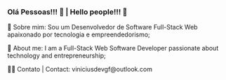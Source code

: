 ### Olá Pessoas!!! 👋 | Hello people!!! 👋

<p> 👀 Sobre mim: Sou um Desenvolvedor de Software Full-Stack Web apaixonado por tecnologia e empreendedorismo;</p>
<p> 👀 About me: I am a Full-Stack Web Software Developer passionate about technology and entrepreneurship;</p>

<p> 🐱‍👤 Contato | Contact: <span>viniciusdevgf@outlook.com</span></p>


<!--
**Viniciusgfreitas/viniciusgfreitas** is a ✨ _special_ ✨ repository because its `README.md` (this file) appears on your GitHub profile.

Here are some ideas to get you started:
<p> 🧠 Artificial Intelligence and the future!</p>
- 🔭 I’m currently working on ...
- 🌱 I’m currently learning ...
- 👯 I’m looking to collaborate on ...
- 🤔 I’m looking for help with ...
- 💬 Ask me about ...
- 📫 How to reach me: ...
- 😄 Pronouns: ...
- ⚡ Fun fact: ...
-->
